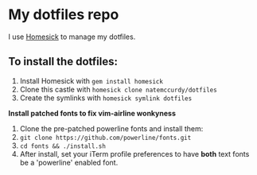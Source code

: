 # My dotfiles repo

I use [Homesick](https://github.com/technicalpickles/homesick) to manage my dotfiles.

## To install the dotfiles:
1. Install Homesick with `gem install homesick`
2. Clone this castle with `homesick clone natemccurdy/dotfiles`
3. Create the symlinks with `homesick symlink dotfiles`


**Install patched fonts to fix vim-airline wonkyness**

1. Clone the pre-patched powerline fonts and install them:
  1. `git clone https://github.com/powerline/fonts.git`
  2. `cd fonts && ./install.sh`
2. After install, set your iTerm profile preferences to have __both__ text
   fonts be a 'powerline' enabled font.

